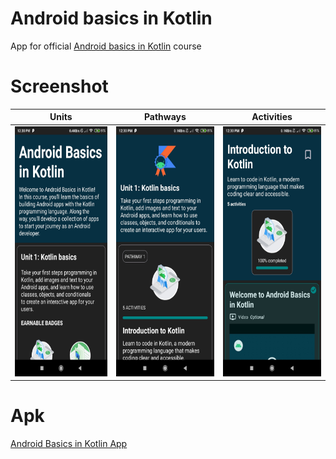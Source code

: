 # Android basics in Kotlin

App for official [Android basics in Kotlin](https://developer.android.com/courses/android-basics-kotlin/course) course

# Screenshot

| Units | Pathways | Activities |
|-------|----------|------------|
| <img src="/readme/screenshot-1.jpg" alt="screenshot-units" height="400"/> | <img src="/readme/screenshot-2.jpg" alt="screenshot-pathways" height="400"/> | <img src="/readme/screenshot-3.jpg" alt="screenshot-activities" height="400"/> |


# Apk

[Android Basics in Kotlin App](https://github.com/aungk000/android-basics-in-kotlin/blob/main/release/android-basics-0-1-1.apk)